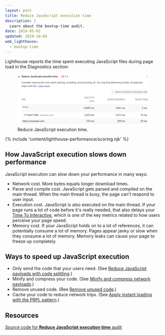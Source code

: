 ```yaml
---
layout: post
title: Reduce JavaScript execution time
description: |
  Learn about the bootup-time audit.
date: 2019-05-02
updated: 2019-10-04
web_lighthouse:
  - bootup-time
---
```


Lighthouse reports the time spent executing JavaScript files during page load
in the Diagnostics section:

<figure class="w-figure">
  <img class="w-screenshot w-screenshot--filled" src="bootup-time.png" alt="Lighthouse: Reduce JavaScript execution time">
  <figcaption class="w-figcaption">
    Reduce JavaScript execution time.
  </figcaption>
</figure>

{% include 'content/lighthouse-performance/scoring.njk' %}

## How JavaScript execution slows down performance

JavaScript execution can slow down your performance in many ways:

- Network cost. More bytes equals longer download times.
- Parse and compile cost. JavaScript gets parsed and compiled on the main thread.
When the main thread is busy, the page can't respond to user input.
- Execution cost. JavaScript is also executed on the main thread.
If your page runs a lot of code before it's really needed,
that also delays your [Time To Interactive](/interactive),
which is one of the key metrics related to how users perceive your page speed.
- Memory cost. If your JavaScript holds on to a lot of references,
it can potentially consume a lot of memory.
Pages appear janky or slow when they consume a lot of memory.
Memory leaks can cause your page to freeze up completely.

## Ways to speed up JavaScript execution

- Only send the code that your users need. (See
[Reduce JavaScript payloads with code splitting](/reduce-javascript-payloads-with-code-splitting).)
- Minify and compress your code. (See
[Minify and compress network payloads](/reduce-network-payloads-using-text-compression).)
- Remove unused code. (Ree [Remove unused code](/remove-unused-code).)
- Cache your code to reduce network trips. (See
[Apply instant loading with the PRPL pattern](/apply-instant-loading-with-prpl).)

## Resources

[Source code for **Reduce JavaScript execution time** audit](https://github.com/GoogleChrome/lighthouse/blob/master/lighthouse-core/audits/bootup-time.js)

